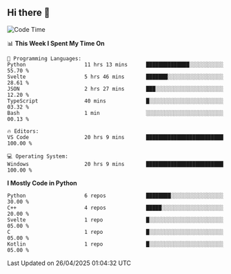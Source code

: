 ## Hi there 👋

<!--START_SECTION:waka-->
![Code Time](http://img.shields.io/badge/Code%20Time-166%20hrs%2020%20mins-blue)

📊 **This Week I Spent My Time On** 

```text
💬 Programming Languages: 
Python                   11 hrs 13 mins      ██████████████░░░░░░░░░░░   55.70 % 
Svelte                   5 hrs 46 mins       ███████░░░░░░░░░░░░░░░░░░   28.61 % 
JSON                     2 hrs 27 mins       ███░░░░░░░░░░░░░░░░░░░░░░   12.20 % 
TypeScript               40 mins             █░░░░░░░░░░░░░░░░░░░░░░░░   03.32 % 
Bash                     1 min               ░░░░░░░░░░░░░░░░░░░░░░░░░   00.13 % 

🔥 Editors: 
VS Code                  20 hrs 9 mins       █████████████████████████   100.00 % 

💻 Operating System: 
Windows                  20 hrs 9 mins       █████████████████████████   100.00 % 
```

**I Mostly Code in Python** 

```text
Python                   6 repos             ████████░░░░░░░░░░░░░░░░░   30.00 % 
C++                      4 repos             █████░░░░░░░░░░░░░░░░░░░░   20.00 % 
Svelte                   1 repo              █░░░░░░░░░░░░░░░░░░░░░░░░   05.00 % 
C                        1 repo              █░░░░░░░░░░░░░░░░░░░░░░░░   05.00 % 
Kotlin                   1 repo              █░░░░░░░░░░░░░░░░░░░░░░░░   05.00 % 
```




 Last Updated on 26/04/2025 01:04:32 UTC
<!--END_SECTION:waka-->
